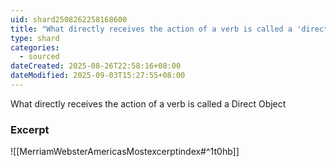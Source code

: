 ```yaml
---
uid: shard2508262258168600
title: "What directly receives the action of a verb is called a 'direct object'"
type: shard
categories:
  - sourced
dateCreated: 2025-08-26T22:58:16+08:00
dateModified: 2025-09-03T15:27:55+08:00
---
```

What directly receives the action of a verb is called a Direct Object

### Excerpt
![[MerriamWebsterAmericasMostexcerptindex#^1t0hb]]